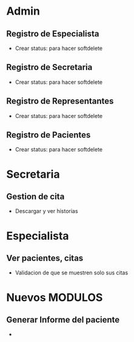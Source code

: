 # Admin

## Registro de Especialista

- Crear status: para hacer softdelete

## Registro de Secretaria

- Crear status: para hacer softdelete

## Registro de Representantes

- Crear status: para hacer softdelete

## Registro de Pacientes

- Crear status: para hacer softdelete



# Secretaria

## Gestion de cita

- Descargar y ver historias


# Especialista

## Ver pacientes, citas

- Validacion de que se muestren solo sus citas




# Nuevos MODULOS

## Generar Informe del paciente

- 
